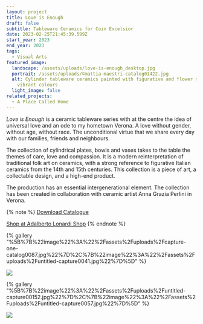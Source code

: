 ```yaml
---
layout: project
title: Love is Enough
draft: false
subtitle: Tableware Ceramics for Coin Excelsior
date: 2023-02-25T21:45:39.599Z
start_year: 2023
end_year: 2023
tags:
  - Visual Arts
featured_image:
  landscape: /assets/uploads/love-is-enough_desktop.jpg
  portrait: /assets/uploads/©mattia-maestri-catalog01422.jpg
  alt: Cylinder tableware ceramics painted with figurative and flower motives and
    vibrant colours
  light_image: false
related_projects:
  - A Place Called Home
---
```

*Love is Enough* is a ceramic tableware series with at the centre the idea of universal love and an ode to my hometown Verona. A love without gender, without age, without race. The unconditional virtue that we share every day with our families, friends and neighbours. 

The collection of cylindrical plates, bowls and vases takes to the table the themes of care, love and compassion. It is a modern reinterpretation of traditional folk art on ceramics, with a strong reference to figurative Italian ceramics from the 14th and 15th centuries. This collection is a piece of art, a collectable design, and a high-end product.

The production has an essential intergenerational element. The collection has been created in collaboration with ceramic artist Anna Grazia Perlini in Verona.

{% note %}
[D﻿ownload Catalogue](https://drive.google.com/open?id=1D62iVW9O3c8uWHG06MJzHrexmY0nLcz2&authuser=info%40adalbertolonardi.com&usp=drive_fs)

[S﻿hop at Adalberto Lonardi Shop](https://www.adalbertolonardishop.com/)
{% endnote %}

{% gallery "%5B%7B%22image%22%3A%22%2Fassets%2Fuploads%2Fcapture-one-catalog0087.jpg%22%7D%2C%7B%22image%22%3A%22%2Fassets%2Fuploads%2Funtitled-capture0041.jpg%22%7D%5D" %}

![](/assets/uploads/untitled-capture0065.jpg)

{% gallery "%5B%7B%22image%22%3A%22%2Fassets%2Fuploads%2Funtitled-capture00152.jpg%22%7D%2C%7B%22image%22%3A%22%2Fassets%2Fuploads%2Funtitled-capture0057.jpg%22%7D%5D" %}

![](/assets/uploads/untitled-capture0054.jpg)